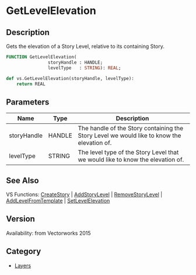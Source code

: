 # GetLevelElevation

## Description
Gets the elevation of a Story Level, relative to its containing Story.

```pascal
FUNCTION GetLevelElevation(
				storyHandle : HANDLE;
				levelType   : STRING): REAL;
```

```python
def vs.GetLevelElevation(storyHandle, levelType):
    return REAL
```

## Parameters
|Name|Type|Description|
|---|---|---|
|storyHandle|HANDLE|The handle of the Story containing the Story Level we would like to know the elevation of.|
|levelType|STRING|The level type of the Story Level that we would like to know the elevation of.|

## See Also
VS Functions:
[CreateStory](CreateStory.md) 
| [AddStoryLevel](AddStoryLevel.md) 
| [RemoveStoryLevel](RemoveStoryLevel.md) 
| [AddLevelFromTemplate](AddLevelFromTemplate.md) 
| [SetLevelElevation](SetLevelElevation.md)

## Version
Availability: from Vectorworks 2015

## Category
* [Layers](../Categories/Layers.md)
